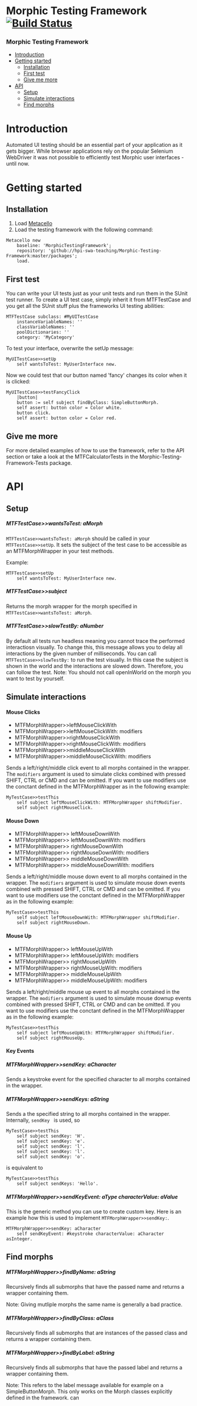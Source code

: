 # Morphic Testing Framework [![Build Status](https://travis-ci.org/hpi-swa-teaching/Morphic-Testing-Framework.svg?branch=master)](https://travis-ci.org/hpi-swa-teaching/Morphic-Testing-Framework)

### Morphic Testing Framework

- [Introduction](#Introduction)
- [Getting started](#Getting-started)
  - [Installation](##Installation)
  - [First test](###First-test)
  - [Give me more](##Give-me-more)
- [API](#API)
  - [Setup](#Setup)
  - [Simulate interactions](#Simulate-interactions)
  - [Find morphs](#Find-morphs)

# Introduction

Automated UI testing should be an essential part of your application as it gets bigger. While browser applications rely on the popular Selenium WebDriver it was not possible to efficiently test Morphic user interfaces - until now.

# Getting started

## Installation
1. Load [Metacello](https://github.com/dalehenrich/metacello-work)
2. Load the testing framework with the following command:

``` Smalltalk
Metacello new
    baseline: 'MorphicTestingFramework';
    repository: 'github://hpi-swa-teaching/Morphic-Testing-Framework:master/packages';
    load.
```

## First test

You can write your UI tests just as your unit tests and run them in the SUnit test runner. To create a UI test case, simply inherit it from MTFTestCase and you get all the SUnit stuff plus the frameworks UI testing abilities:
```Smalltalk
MTFTestCase subclass: #MyUITestCase
    instanceVariableNames: ''
    classVariableNames: ''
    poolDictionaries: ''
    category: 'MyCategory'
```

To test your interface, overwrite the setUp message:

```Smalltalk
MyUITestCase>>setUp
    self wantsToTest: MyUserInterface new.
```

Now we could test that our button named 'fancy' changes its color when it is clicked:
```Smalltalk
MyUITestCase>>testFancyClick
    |button|
    button := self subject findByClass: SimpleButtonMorph.
    self assert: button color = Color white.
    button click.
    self assert: button color = Color red.
```

## Give me more
For more detailed examples of how to use the framework, refer to the API section or take a look at the MTFCalculatorTests in the Morphic-Testing-Framework-Tests package.

# API

## Setup
##### MTFTestCase>>wantsToTest: aMorph
`MTFTestCase>>wantsToTest: aMorph` should be called in your `MTFTestCase>>setUp`.
It sets the subject of the test case to be accessible as an MTFMorphWrapper in your test methods.

Example:
```Smalltalk
MTFTestCase>>setUp
    self wantsToTest: MyUserInterface new.
```

##### MTFTestCase>>subject
Returns the morph wrapper for the morph specified in `MTFTestCase>>wantsToTest: aMorph`.

##### MTFTestCase>>slowTestBy: aNumber
By default all tests run headless meaning you cannot trace the performed interactiosn visually. To change this, this message allows you to delay all interactions by the given number of milliseconds. You can call `MTFTestCase>>slowTestBy:` to run the test visually. In this case the subject is shown in the world and the interactions are slowed down. Therefore, you can follow the test. Note: You should not call openInWorld on the morph you want to test by yourself.

## Simulate interactions
#### Mouse Clicks
- MTFMorphWrapper>>leftMouseClickWith
- MTFMorphWrapper>>leftMouseClickWith: modifiers   
- MTFMorphWrapper>>rightMouseClickWith
- MTFMorphWrapper>>rightMouseClickWith: modifiers
- MTFMorphWrapper>>middleMouseClickWith
- MTFMorphWrapper>>middleMouseClickWith: modifiers

Sends a left/right/middle click event to all morphs contained in the wrapper. The `modifiers` argument is used to simulate clicks combined with pressed SHIFT, CTRL or CMD and can be omitted. If you want to use modifiers use the conctant defined in the MTFMorphWrapper as in the following example:
```
MyTestCase>>testThis
    self subject leftMouseClickWith: MTFMorphWrapper shiftModifier.
    self subject rightMouseClick.
```
#### Mouse Down

- MTFMorphWrapper>> leftMouseDownWith
- MTFMorphWrapper>> leftMouseDownWith: modifiers 
- MTFMorphWrapper>> rightMouseDownWith
- MTFMorphWrapper>> rightMouseDownWith: modifiers
- MTFMorphWrapper>> middleMouseDownWith
- MTFMorphWrapper>> middleMouseDownWith: modifiers  

Sends a left/right/middle mouse down event to all morphs contained in the wrapper. The `modifiers` argument is used to simulate mouse down events combined with pressed SHIFT, CTRL or CMD and can be omitted. If you want to use modifiers use the conctant defined in the MTFMorphWrapper as in the following example:
```Smalltalk
MyTestCase>>testThis
    self subject leftMouseDownWith: MTFMorphWrapper shiftModifier.
    self subject rightMouseDown.
```

#### Mouse Up
- MTFMorphWrapper>> leftMouseUpWith
- MTFMorphWrapper>> leftMouseUpWith: modifiers
- MTFMorphWrapper>> rightMouseUpWith    
- MTFMorphWrapper>> rightMouseUpWith: modifiers
- MTFMorphWrapper>> middleMouseUpWith
- MTFMorphWrapper>> middleMouseUpWith: modifiers

Sends a left/right/middle mouse up event to all morphs contained in the wrapper. The `modifiers` argument is used to simulate mouse downup events combined with pressed SHIFT, CTRL or CMD and can be omitted. If you want to use modifiers use the conctant defined in the MTFMorphWrapper as in the following example:
```Smalltalk
MyTestCase>>testThis
    self subject leftMouseUpWith: MTFMorphWrapper shiftModifier.
    self subject rightMouseUp.
```
#### Key Events
##### MTFMorphWrapper>>sendKey: aCharacter
Sends a keystroke event for the specified character to all morphs contained in the wrapper.

##### MTFMorphWrapper>>sendKeys: aString
Sends a the specified string to all morphs contained in the wrapper.
Internally, `sendKey ` is used, so
```Smalltalk
MyTestCase>>testThis
    self subject sendKey: 'H'.
    self subject sendKey: 'e'.
    self subject sendKey: 'l'.
    self subject sendKey: 'l'.
    self subject sendKey: 'o'.
```
is equivalent to 
```Smalltalk
MyTestCase>>testThis
    self subject sendKeys: 'Hello'.
```
##### MTFMorphWrapper>>sendKeyEvent: aType characterValue: aValue
This is the generic method you can use to create custom key. Here is an example how this is used to implement `MTFMorphWrapper>>sendKey:`. 
```Smalltalk
MTFMorphWrapper>>sendKey: aCharacter
    self sendKeyEvent: #keystroke characterValue: aCharacter asInteger.
```

## Find morphs

##### MTFMorphWrapper>>findByName: aString
Recursively finds all submorphs that have the passed name and returns a wrapper containing them.

Note: Giving mutliple morphs the same name is generally a bad practice.

##### MTFMorphWrapper>>findByClass: aClass
Recursively finds all submorphs that are instances of the passed class and returns a wrapper containing them.

##### MTFMorphWrapper>>findByLabel: aString
Recursively finds all submorphs that have the passed label and returns a wrapper containing them.

Note: This refers to the label message available for example on a SimpleButtonMorph. This only works on the Morph classes explicitly defined in the framework. can
